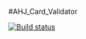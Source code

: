#AHJ_Card_Validator

[![Build status](https://ci.appveyor.com/api/projects/status/0il5xv9t7r6aych3?svg=true)](https://ci.appveyor.com/project/cpb-home/ahj-forms)